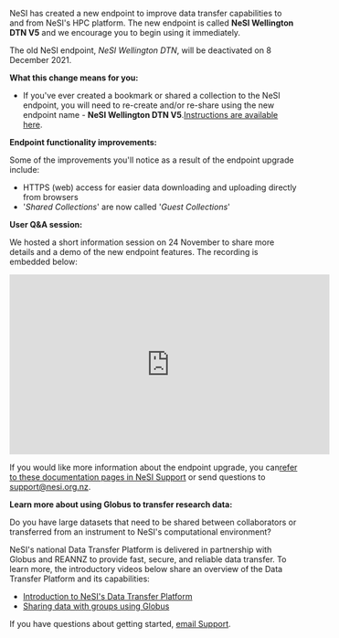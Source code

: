 NeSI has created a new endpoint to improve data transfer capabilities to
and from NeSI's HPC platform. The new endpoint is called **NeSI
Wellington DTN V5** and we encourage you to begin using it immediately.

The old NeSI endpoint, *NeSI Wellington DTN*, will be deactivated on 8
December 2021.  
  

**What this change means for you:**

-   If you've ever created a bookmark or shared a collection to the NeSI
    endpoint, you will need to re-create and/or re-share using the new
    endpoint name - **NeSI Wellington DTN V5**.[Instructions are
    available
    here](https://support.nesi.org.nz/hc/en-gb/articles/4409759247887-Re-creating-Shared-Collections-and-Bookmarks-in-Globus-V5).

**Endpoint functionality improvements:**

Some of the improvements you'll notice as a result of the endpoint
upgrade include:

-   HTTPS (web) access for easier data downloading and uploading
    directly from browsers
-   '*Shared Collections*' are now called '*Guest Collections*'

**User Q&A session:**

We hosted a short information session on 24 November to share more
details and a demo of the new endpoint features. The recording is
embedded below:

<iframe title="YouTube video player" src="https://www.youtube.com/embed/0qsfI6qEXBw" width="560" height="315" frameborder="0" allowfullscreen></iframe>

If you would like more information about the endpoint upgrade, you
can[refer to these documentation pages in NeSI
Support](https://support.nesi.org.nz/hc/en-gb/sections/360000040596-Data-Transfer-Services)
or send questions to <support@nesi.org.nz>. 

  
**Learn more about using Globus to transfer research data:**

Do you have large datasets that need to be shared between collaborators
or transferred from an instrument to NeSI's computational environment?

NeSI's national Data Transfer Platform is delivered in partnership with
Globus and REANNZ to provide fast, secure, and reliable data transfer.
To learn more, the introductory videos below share an overview of the
Data Transfer Platform and its capabilities:

-   [Introduction to NeSI's Data Transfer
    Platform](https://www.youtube.com/watch?v=rUPoJUUkmGw)
-   [Sharing data with groups using
    Globus](https://www.youtube.com/watch?v=SmkWHjFDfQY)

If you have questions about getting started, [email
Support](mailto:support@nesi.org.nz).

